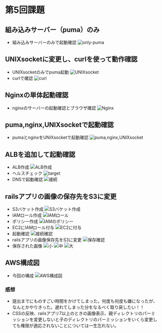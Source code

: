 # 第5回課題
## 組み込みサーバー（puma）のみ
- 組み込みサーバーのみで起動確認
![only-puma](images/lecture05-1.png)
## UNIXsocketに変更し、curlを使って動作確認
- UNIXsocketのみでpuma起動
![UNIXsocket](images/lecture05-2(1).png)
- curlで確認
![curl](images/lecture05-2(2).png)
## Nginxの単体起動確認
- nginxのサーバーの起動確認とブラウザ確認
![Nginx](images/lecture05-3.png)
## puma,nginx,UNIXsocketで起動確認
- pumaとnginxをUNIXsocketで起動確認
![puma,nginx,UNIXsocket](images/lecture05-4.png)
## ALBを追加して起動確認
- ALB作成
![ALB作成](images/lecture05-5(1).png)
- ヘルスチェック
![target](images/lecture05-5(2).png)
- DNSで起動確認
![接続](images/lecture05-5(3).png)
## railsアプリの画像の保存先をS3に変更
- S3バケット作成
![S3バケット作成](images/lecture05-6(1).png)
- IAMロール作成
![IAMロール](images/lecture05-6(2).png)
- ポリシー作成
![IAMのポリシー](images/lecture05-6(3).png)
- EC2にIAMロール付与
![EC2に付与](images/lecture05-6(4).png)
- 起動確認
![接続確認](images/lecture05-6(6).png)
- railsアプリの画像保存先をS3に変更
![保存確認](images/lecture05-6(7).png)
- 保存された画像
![小](images/lecture05-6(8).png)
![中](images/lecture05-6(9).png)
![大](images/lecture05-6(10).png)
## AWS構成図
- 今回の構成
![AWS構成図](images/lecture05-7.png)
### 感想
- 提出までにものすごい時間をかけてしまった。何度も何度も嫌になったが、なんとかやりきった。遅れてしまった分をなるべく取り戻したい！！
- CSSの反映、railsアプリ7以上のときの画像表示、親ディレクトリのパーミッションを変更しないと子のディレクトリのパーミッションをいくら変更しても権限が適応されないことについては一生忘れない。